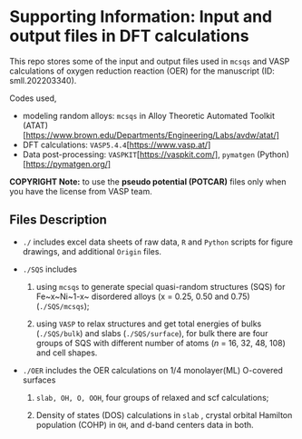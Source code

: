 # Supporting Information: Input and output files in DFT calculations

This repo stores some of the input and output files used in `mcsqs` and VASP calculations of oxygen reduction reaction (OER) for the manuscript (ID: smll.202203340).

Codes used,

- modeling random alloys: `mcsqs` in Alloy Theoretic Automated Toolkit (ATAT)[https://www.brown.edu/Departments/Engineering/Labs/avdw/atat/]
- DFT calculations: `VASP5.4.4`[https://www.vasp.at/]
- Data post-processing: `VASPKIT`[https://vaspkit.com/], `pymatgen` (Python)[https://pymatgen.org/]

**COPYRIGHT Note:** to use the **pseudo potential (POTCAR)** files only when you have the license from VASP team.

## Files Description

- `./` includes excel data sheets of raw data, `R` and `Python` scripts for figure drawings, and additional `Origin` files.

- `./SQS` includes 

  1. using `mcsqs` to generate special quasi-random structures (SQS) for Fe~x~Ni~1-x~ disordered alloys (x = 0.25, 0.50 and 0.75) (`./SQS/mcsqs`);

  1. using `VASP` to relax structures and get total energies of bulks (`./SQS/bulk`) and slabs (`./SQS/surface`), for bulk  there are four groups of SQS with different number of atoms (*n* = 16, 32, 48, 108) and cell shapes.

- `./OER` includes the OER calculations on 1/4 monolayer(ML) O-covered surfaces

  1. `slab, OH, O, OOH`, four groups of relaxed and scf calculations;

  1. Density of states (DOS) calculations in `slab` , crystal orbital Hamilton population (COHP) in `OH`, and d-band centers data in both.







